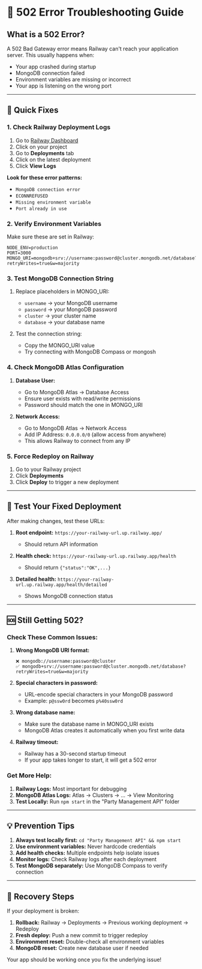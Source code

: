 # 🚨 502 Error Troubleshooting Guide

## What is a 502 Error?
A 502 Bad Gateway error means Railway can't reach your application server. This usually happens when:
- Your app crashed during startup
- MongoDB connection failed
- Environment variables are missing or incorrect
- Your app is listening on the wrong port

---

## 🔧 Quick Fixes

### 1. Check Railway Deployment Logs
1. Go to [Railway Dashboard](https://railway.app/dashboard)
2. Click on your project
3. Go to **Deployments** tab
4. Click on the latest deployment
5. Click **View Logs**

**Look for these error patterns:**
- `MongoDB connection error`
- `ECONNREFUSED`
- `Missing environment variable`
- `Port already in use`

### 2. Verify Environment Variables
Make sure these are set in Railway:
```
NODE_ENV=production
PORT=3000
MONGO_URI=mongodb+srv://username:password@cluster.mongodb.net/database?retryWrites=true&w=majority
```

### 3. Test MongoDB Connection String
1. Replace placeholders in MONGO_URI:
   - `username` → your MongoDB username
   - `password` → your MongoDB password  
   - `cluster` → your cluster name
   - `database` → your database name

2. Test the connection string:
   - Copy the MONGO_URI value
   - Try connecting with MongoDB Compass or mongosh

### 4. Check MongoDB Atlas Configuration
1. **Database User:**
   - Go to MongoDB Atlas → Database Access
   - Ensure user exists with read/write permissions
   - Password should match the one in MONGO_URI

2. **Network Access:**
   - Go to MongoDB Atlas → Network Access
   - Add IP Address: `0.0.0.0/0` (allow access from anywhere)
   - This allows Railway to connect from any IP

### 5. Force Redeploy on Railway
1. Go to your Railway project
2. Click **Deployments**
3. Click **Deploy** to trigger a new deployment

---

## 🧪 Test Your Fixed Deployment

After making changes, test these URLs:

1. **Root endpoint:** `https://your-railway-url.up.railway.app/`
   - Should return API information

2. **Health check:** `https://your-railway-url.up.railway.app/health`
   - Should return `{"status":"OK",...}`

3. **Detailed health:** `https://your-railway-url.up.railway.app/health/detailed`
   - Shows MongoDB connection status

---

## 🆘 Still Getting 502?

### Check These Common Issues:

1. **Wrong MongoDB URI format:**
   ```
   ❌ mongodb://username:password@cluster
   ✅ mongodb+srv://username:password@cluster.mongodb.net/database?retryWrites=true&w=majority
   ```

2. **Special characters in password:**
   - URL-encode special characters in your MongoDB password
   - Example: `p@ssw0rd` becomes `p%40ssw0rd`

3. **Wrong database name:**
   - Make sure the database name in MONGO_URI exists
   - MongoDB Atlas creates it automatically when you first write data

4. **Railway timeout:**
   - Railway has a 30-second startup timeout
   - If your app takes longer to start, it will get a 502 error

### Get More Help:

1. **Railway Logs:** Most important for debugging
2. **MongoDB Atlas Logs:** Atlas → Clusters → ... → View Monitoring
3. **Test Locally:** Run `npm start` in the "Party Management API" folder

---

## 💡 Prevention Tips

1. **Always test locally first:** `cd "Party Management API" && npm start`
2. **Use environment variables:** Never hardcode credentials
3. **Add health checks:** Multiple endpoints help isolate issues
4. **Monitor logs:** Check Railway logs after each deployment
5. **Test MongoDB separately:** Use MongoDB Compass to verify connection

---

## 🔄 Recovery Steps

If your deployment is broken:

1. **Rollback:** Railway → Deployments → Previous working deployment → Redeploy
2. **Fresh deploy:** Push a new commit to trigger redeploy
3. **Environment reset:** Double-check all environment variables
4. **MongoDB reset:** Create new database user if needed

Your app should be working once you fix the underlying issue!
